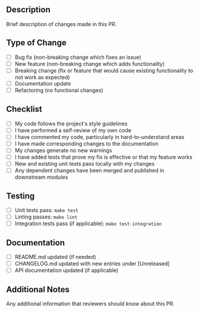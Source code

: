 ## Description

Brief description of changes made in this PR.

## Type of Change

- [ ] Bug fix (non-breaking change which fixes an issue)
- [ ] New feature (non-breaking change which adds functionality)
- [ ] Breaking change (fix or feature that would cause existing functionality to not work as expected)
- [ ] Documentation update
- [ ] Refactoring (no functional changes)

## Checklist

- [ ] My code follows the project's style guidelines
- [ ] I have performed a self-review of my own code
- [ ] I have commented my code, particularly in hard-to-understand areas
- [ ] I have made corresponding changes to the documentation
- [ ] My changes generate no new warnings
- [ ] I have added tests that prove my fix is effective or that my feature works
- [ ] New and existing unit tests pass locally with my changes
- [ ] Any dependent changes have been merged and published in downstream modules

## Testing

- [ ] Unit tests pass: `make test`
- [ ] Linting passes: `make lint`
- [ ] Integration tests pass (if applicable): `make test-integration`

## Documentation

- [ ] README.md updated (if needed)
- [ ] CHANGELOG.md updated with new entries under [Unreleased]
- [ ] API documentation updated (if applicable)

## Additional Notes

Any additional information that reviewers should know about this PR.
